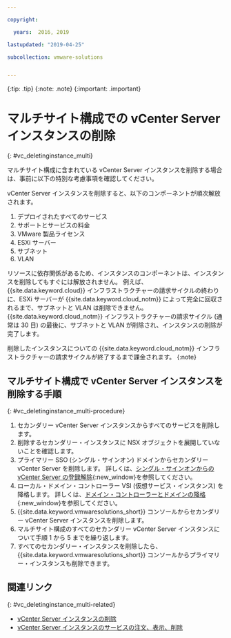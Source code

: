 ```yaml
---

copyright:

  years:  2016, 2019

lastupdated: "2019-04-25"

subcollection: vmware-solutions


---
```


{:tip: .tip}
{:note: .note}
{:important: .important}

# マルチサイト構成での vCenter Server インスタンスの削除
{: #vc_deletinginstance_multi}

マルチサイト構成に含まれている vCenter Server インスタンスを削除する場合は、事前に以下の特別な考慮事項を確認してください。

vCenter Server インスタンスを削除すると、以下のコンポーネントが順次解放されます。
1. デプロイされたすべてのサービス
2. サポートとサービスの料金
3. VMware 製品ライセンス
4. ESXi サーバー
5. サブネット
6. VLAN

リソースに依存関係があるため、インスタンスのコンポーネントは、インスタンスを削除してもすぐには解放されません。 例えば、{{site.data.keyword.cloud}} インフラストラクチャーの請求サイクルの終わりに、ESXi サーバーが {{site.data.keyword.cloud_notm}} によって完全に回収されるまで、サブネットと VLAN は削除できません。 {{site.data.keyword.cloud_notm}} インフラストラクチャーの請求サイクル (通常は 30 日) の最後に、サブネットと VLAN が削除され、インスタンスの削除が完了します。

削除したインスタンスについての {{site.data.keyword.cloud_notm}} インフラストラクチャーの請求サイクルが終了するまで課金されます。
{:note}

## マルチサイト構成で vCenter Server インスタンスを削除する手順
{: #vc_deletinginstance_multi-procedure}

1. セカンダリー vCenter Server インスタンスからすべてのサービスを削除します。
2. 削除するセカンダリー・インスタンスに NSX オブジェクトを展開していないことを確認します。
3. プライマリー SSO (シングル・サインオン) ドメインからセカンダリー vCenter Server を削除します。 詳しくは、[シングル・サインオンからの vCenter Server の登録解除](https://kb.vmware.com/s/article/2106736){:new_window}を参照してください。
4. ローカル・ドメイン・コントローラー VSI (仮想サービス・インスタンス) を降格します。 詳しくは、[ドメイン・コントローラーとドメインの降格](https://docs.microsoft.com/en-us/windows-server/identity/ad-ds/deploy/demoting-domain-controllers-and-domains--level-200-){:new_window}を参照してください。
5. {{site.data.keyword.vmwaresolutions_short}} コンソールからセカンダリー vCenter Server インスタンスを削除します。
6. マルチサイト構成のすべてのセカンダリー vCenter Server インスタンスについて手順 1 から 5 までを繰り返します。
7. すべてのセカンダリー・インスタンスを削除したら、{{site.data.keyword.vmwaresolutions_short}} コンソールからプライマリー・インスタンスも削除できます。

## 関連リンク
{: #vc_deletinginstance_multi-related}

* [vCenter Server インスタンスの削除](/docs/services/vmwaresolutions/vcenter?topic=vmware-solutions-vc_deletinginstance)
* [vCenter Server インスタンスのサービスの注文、表示、削除](/docs/services/vmwaresolutions/vcenter?topic=vmware-solutions-vc_addingremovingservices)

